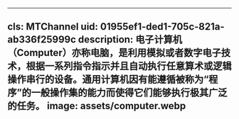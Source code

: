 ------
cls: MTChannel
uid: 01955ef1-ded1-705c-821a-ab336f25999c
description: 电子计算机（Computer）亦称电脑，是利用模拟或者数字电子技术，根据一系列指令指示并且自动执行任意算术或逻辑操作串行的设备。通用计算机因有能遵循被称为“程序”的一般操作集的能力而使得它们能够执行极其广泛的任务。
image: assets/computer.webp
---